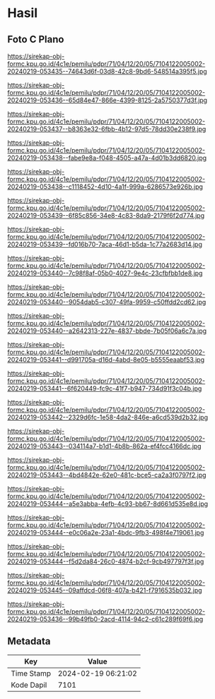 # Hasil

## Foto C Plano

https://sirekap-obj-formc.kpu.go.id/4c1e/pemilu/pdpr/71/04/12/20/05/7104122005002-20240219-053435--74643d6f-03d8-42c8-9bd6-548514a395f5.jpg

https://sirekap-obj-formc.kpu.go.id/4c1e/pemilu/pdpr/71/04/12/20/05/7104122005002-20240219-053436--65d84e47-866e-4399-8125-2a5750377d3f.jpg

https://sirekap-obj-formc.kpu.go.id/4c1e/pemilu/pdpr/71/04/12/20/05/7104122005002-20240219-053437--b8363e32-6fbb-4b12-97d5-78dd30e238f9.jpg

https://sirekap-obj-formc.kpu.go.id/4c1e/pemilu/pdpr/71/04/12/20/05/7104122005002-20240219-053438--fabe9e8a-f048-4505-a47a-4d01b3dd6820.jpg

https://sirekap-obj-formc.kpu.go.id/4c1e/pemilu/pdpr/71/04/12/20/05/7104122005002-20240219-053438--c1118452-4d10-4a1f-999a-6286573e926b.jpg

https://sirekap-obj-formc.kpu.go.id/4c1e/pemilu/pdpr/71/04/12/20/05/7104122005002-20240219-053439--6f85c856-34e8-4c83-8da9-2179f6f2d774.jpg

https://sirekap-obj-formc.kpu.go.id/4c1e/pemilu/pdpr/71/04/12/20/05/7104122005002-20240219-053439--fd016b70-7aca-46d1-b5da-1c77a2683d14.jpg

https://sirekap-obj-formc.kpu.go.id/4c1e/pemilu/pdpr/71/04/12/20/05/7104122005002-20240219-053440--7c98f8af-05b0-4027-9e4c-23cfbfbb1de8.jpg

https://sirekap-obj-formc.kpu.go.id/4c1e/pemilu/pdpr/71/04/12/20/05/7104122005002-20240219-053440--9054dab5-c307-49fa-9959-c50ffdd2cd62.jpg

https://sirekap-obj-formc.kpu.go.id/4c1e/pemilu/pdpr/71/04/12/20/05/7104122005002-20240219-053440--a2642313-227e-4837-bbde-7b05f06a6c7a.jpg

https://sirekap-obj-formc.kpu.go.id/4c1e/pemilu/pdpr/71/04/12/20/05/7104122005002-20240219-053441--d991705a-d16d-4abd-8e05-b5555eaabf53.jpg

https://sirekap-obj-formc.kpu.go.id/4c1e/pemilu/pdpr/71/04/12/20/05/7104122005002-20240219-053441--6f620449-fc9c-41f7-b947-734d91f3c04b.jpg

https://sirekap-obj-formc.kpu.go.id/4c1e/pemilu/pdpr/71/04/12/20/05/7104122005002-20240219-053442--2329d6fc-1e58-4da2-846e-a6cd539d2b32.jpg

https://sirekap-obj-formc.kpu.go.id/4c1e/pemilu/pdpr/71/04/12/20/05/7104122005002-20240219-053443--034114a7-b1d1-4b8b-862a-ef4fcc4166dc.jpg

https://sirekap-obj-formc.kpu.go.id/4c1e/pemilu/pdpr/71/04/12/20/05/7104122005002-20240219-053443--4bd4842e-62e0-481c-bce5-ca2a3f0797f2.jpg

https://sirekap-obj-formc.kpu.go.id/4c1e/pemilu/pdpr/71/04/12/20/05/7104122005002-20240219-053444--a5e3abba-4efb-4c93-bb67-8d661d535e8d.jpg

https://sirekap-obj-formc.kpu.go.id/4c1e/pemilu/pdpr/71/04/12/20/05/7104122005002-20240219-053444--e0c06a2e-23a1-4bdc-9fb3-498f4e719061.jpg

https://sirekap-obj-formc.kpu.go.id/4c1e/pemilu/pdpr/71/04/12/20/05/7104122005002-20240219-053444--f5d2da84-26c0-4874-b2cf-9cb497797f3f.jpg

https://sirekap-obj-formc.kpu.go.id/4c1e/pemilu/pdpr/71/04/12/20/05/7104122005002-20240219-053445--09affdcd-06f8-407a-b421-f7916535b032.jpg

https://sirekap-obj-formc.kpu.go.id/4c1e/pemilu/pdpr/71/04/12/20/05/7104122005002-20240219-053436--99b49fb0-2acd-4114-94c2-c61c289f69f6.jpg


## Metadata

| Key        | Value               |
| ---------- | ------------------- |
| Time Stamp | 2024-02-19 06:21:02 |
| Kode Dapil | 7101                |




